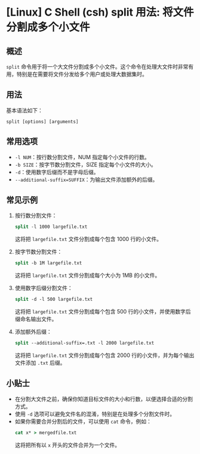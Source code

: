 # [Linux] C Shell (csh) split 用法: 将文件分割成多个小文件

## 概述
`split` 命令用于将一个大文件分割成多个小文件。这个命令在处理大文件时非常有用，特别是在需要将文件分发给多个用户或处理大数据集时。

## 用法
基本语法如下：
```
split [options] [arguments]
```

## 常用选项
- `-l NUM`：按行数分割文件，NUM 指定每个小文件的行数。
- `-b SIZE`：按字节数分割文件，SIZE 指定每个小文件的大小。
- `-d`：使用数字后缀而不是字母后缀。
- `--additional-suffix=SUFFIX`：为输出文件添加额外的后缀。

## 常见示例
1. 按行数分割文件：
   ```csh
   split -l 1000 largefile.txt
   ```
   这将把 `largefile.txt` 文件分割成每个包含 1000 行的小文件。

2. 按字节数分割文件：
   ```csh
   split -b 1M largefile.txt
   ```
   这将把 `largefile.txt` 文件分割成每个大小为 1MB 的小文件。

3. 使用数字后缀分割文件：
   ```csh
   split -d -l 500 largefile.txt
   ```
   这将把 `largefile.txt` 文件分割成每个包含 500 行的小文件，并使用数字后缀命名输出文件。

4. 添加额外后缀：
   ```csh
   split --additional-suffix=.txt -l 2000 largefile.txt
   ```
   这将把 `largefile.txt` 文件分割成每个包含 2000 行的小文件，并为每个输出文件添加 `.txt` 后缀。

## 小贴士
- 在分割大文件之前，确保你知道目标文件的大小和行数，以便选择合适的分割方式。
- 使用 `-d` 选项可以避免文件名的混淆，特别是在处理多个分割文件时。
- 如果你需要合并分割后的文件，可以使用 `cat` 命令，例如：
  ```csh
  cat x* > mergedfile.txt
  ```
  这将把所有以 `x` 开头的文件合并为一个文件。